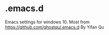 # .emacs.d

Emacs settings for windows 10.
Most from https://github.com/ghostqu/.emacs.d            By Yifan Qu